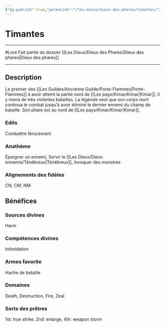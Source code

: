 ```yaml
---
{"dg-publish":true,"permalink":"/les-dieux/dieux-des-phares/timantes/"}
---
```


# Timantes
---
#Lore
Fait partie du dossier [[Les Dieux/Dieux des Phares/Dieux des phares\|Dieux des phares]]

-------
## Description
Le premier des [[Les Guildes/Ancienne Guilde/Porte-Flammes\|Porte-Flammes]] à avoir atteint la partie nord de [[Les pays/Kimar/Kimar\|Kimar]]. Il y mena de très violentes batailles. La légende veut que son corps mort continua le combat jusqu’à avoir éliminé le dernier ennemi du champ de bataille.
Son phare est au nord de [[Les pays/Kimar/Kimar\|Kimar]].
### Edits
Combattre férocement
### Anathème
Épargner un ennemi, Servir le [[Les Dieux/Dieux ennemis/Ténébreux\|Ténébreux]], Invoquer des monstres
### Alignements des fidèles
CN, CM, NM
## Bénéfices
### Sources divines
Harm
### Compétences divines
Intimidation
### Armes favorite
Hache de bataille
### Domaines
Death, Destruction, Fire, Zeal
### Sorts des prêtres
1st: true strike, 2nd: enlarge, 4th: weapon storm